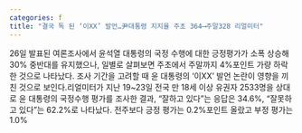 ```yaml
---
categories: f
title: "결국 독 된 ‘이XX’ 발언…尹대통령 지지율 주초 364⟶주말328 리얼미터"
---
```

26일 발표된 여론조사에서 윤석열 대통령의 국정 수행에 대한 긍정평가가 소폭 상승해 30% 중반대를 유지했으나, 일별로 살펴보면 주초에서 주말까지 4%포인트 가량 하락한 것으로 나타났다. 조사 기간을 고려할 때 윤 대통령의 ‘이XX’ 발언 논란이 영향을 끼친 것으로 보인다.리얼미터가 지난 19~23일 전국 만 18세 이상 유권자 2533명을 상대로 윤 대통령의 국정수행 평가를 조사한 결과, “잘하고 있다”는 응답은 34.6%, “잘못하고 있다”는 62.2%로 나타났다. 전주보다 긍정 평가는 0.2%포인트 올랐고 부정 평가는 1.0%
